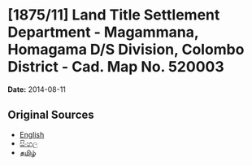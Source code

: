 # [1875/11] Land Title Settlement Department - Magammana, Homagama D/S Division, Colombo District - Cad. Map No. 520003

**Date:** 2014-08-11

## Original Sources

- [English](https://documents.gov.lk/view/extra-gazettes/2014/8/1875-11_E.pdf)
- [සිංහල](https://documents.gov.lk/view/extra-gazettes/2014/8/1875-11_S.pdf)
- [தமிழ்](https://documents.gov.lk/view/extra-gazettes/2014/8/1875-11_T.pdf)
